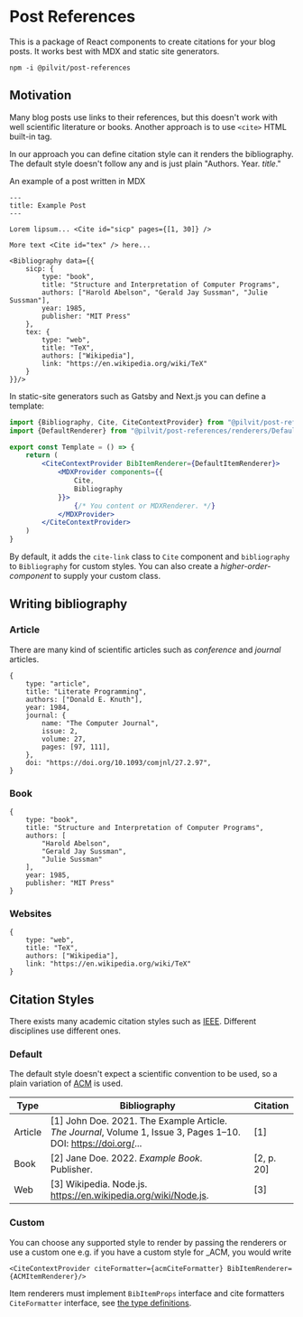 # Post References

This is a package of React components to create citations for your blog posts.
It works best with MDX and static site generators.

```
npm -i @pilvit/post-references
```

## Motivation

Many blog posts use links to their references, but this doesn't work with well scientific literature or books.
Another approach is to use `<cite>` HTML built-in tag.

In our approach you can define citation style can it renders the bibliography.
The default style doesn't follow any and is just plain "Authors. Year. _title_."

An example of a post written in MDX

```
---
title: Example Post
---

Lorem lipsum... <Cite id="sicp" pages={[1, 30]} />

More text <Cite id="tex" /> here...

<Bibliography data={{
    sicp: {
        type: "book",
        title: "Structure and Interpretation of Computer Programs",
        authors: ["Harold Abelson", "Gerald Jay Sussman", "Julie Sussman"],
        year: 1985,
        publisher: "MIT Press"
    },
    tex: {
        type: "web",
        title: "TeX",
        authors: ["Wikipedia"],
        link: "https://en.wikipedia.org/wiki/TeX"
    }
}}/>
```

In static-site generators such as Gatsby and Next.js you can define a template:

```jsx
import {Bibliography, Cite, CiteContextProvider} from "@pilvit/post-references";
import {DefaultRenderer} from "@pilvit/post-references/renderers/DefaultRenderer";

export const Template = () => {
    return (
        <CiteContextProvider BibItemRenderer={DefaultItemRenderer}>
            <MDXProvider components={{
                Cite,
                Bibliography
            }}>
                {/* You content or MDXRenderer. */}
            </MDXProvider>
        </CiteContextProvider>
    )
}
```

By default, it adds the `cite-link` class to `Cite` component and `bibliography` to `Bibliography` for custom styles.
You can also create a _higher-order-component_ to supply your custom class.

## Writing bibliography

### Article

There are many kind of scientific articles such as _conference_ and _journal_ articles.

```json5
{
    type: "article",
    title: "Literate Programming",
    authors: ["Donald E. Knuth"],
    year: 1984,
    journal: {
        name: "The Computer Journal",
        issue: 2,
        volume: 27,
        pages: [97, 111],
    },
    doi: "https://doi.org/10.1093/comjnl/27.2.97",
}
```

### Book

```json5
{
    type: "book",
    title: "Structure and Interpretation of Computer Programs",
    authors: [
        "Harold Abelson",
        "Gerald Jay Sussman",
        "Julie Sussman"
    ],
    year: 1985,
    publisher: "MIT Press"
}
```

### Websites

```json5
{
    type: "web",
    title: "TeX",
    authors: ["Wikipedia"],
    link: "https://en.wikipedia.org/wiki/TeX"
}
```


## Citation Styles

There exists many academic citation styles such as [IEEE](https://ieeeauthorcenter.ieee.org/wp-content/uploads/IEEE-Reference-Guide.pdf).
Different disciplines use different ones.

### Default

The default style doesn't expect a scientific convention to be used,
so a plain variation of [ACM](https://www.acm.org/publications/authors/reference-formatting) is used.

| Type    | Bibliography                                                                                                    | Citation   |
|---------|-----------------------------------------------------------------------------------------------------------------|------------|
| Article | [1] John Doe. 2021. The Example Article. _The Journal_, Volume 1, Issue 3, Pages 1–10. DOI: https://doi.org/... | [1]        |
| Book    | [2] Jane Doe. 2022. _Example Book_. Publisher.                                                                  | [2, p. 20] |
| Web     | [3] Wikipedia. Node.js. https://en.wikipedia.org/wiki/Node.js.                                                  | [3]        |

### Custom

You can choose any supported style to render by passing the renderers or use a custom one e.g. if you have a custom style for _ACM, you would write

```tsx
<CiteContextProvider citeFormatter={acmCiteFormatter} BibItemRenderer={ACMItemRenderer}/>
```
 
Item renderers must implement `BibItemProps` interface and cite formatters `CiteFormatter` interface,
see [the type definitions](https://github.com/PilvIT/post-references/blob/main/src/types.ts).
